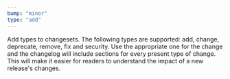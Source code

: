 ```yaml
---
bump: "minor"
type: "add"
---
```


Add types to changesets. The following types are supported: add, change, deprecate, remove, fix and security. Use the appropriate one for the change and the changelog will include sections for every present type of change. This will make it easier for readers to understand the impact of a new release's changes.
